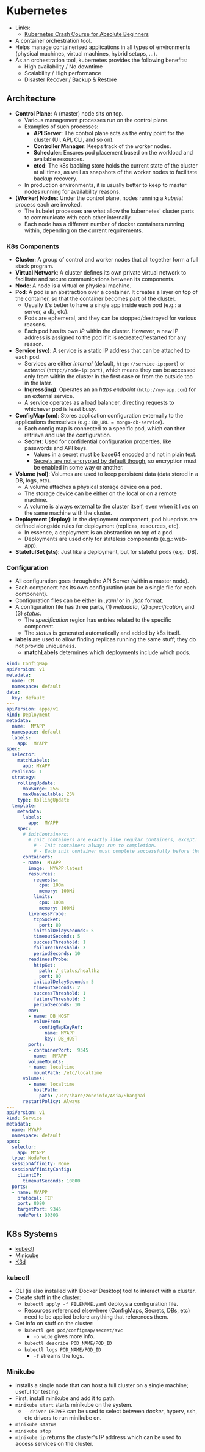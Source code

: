 # Kubernetes

- Links:
  - [Kubernetes Crash Course for Absolute Beginners](https://www.youtube.com/watch?v=s_o8dwzRlu4)
- A container orchestration tool.
- Helps manage containerised applications in all types of environments (physical machines, virtual machines, hybrid setups, ...).
- As an orchestration tool, kubernetes provides the following benefits:
  - High availability / No downtime
  - Scalability / High performance
  - Disaster Recover / Backup & Restore

## Architecture

- **Control Plane**: A (master) node sits on top.
  - Various management processes run on the control plane.
  - Examples of such processes:
    - **API Server**: The control plane acts as the entry point for the cluster (UI, API, CLI, and so on).
    - **Controller Manager**: Keeps track of the worker nodes.
    - **Scheduler**: Ensures pod placement based on the workload and available resources.
    - **etcd**: The k8s backing store holds the current state of the cluster at all times, as well as snapshots of the worker nodes to facilitate backup recovery.
  - In production environments, it is usually better to keep to master nodes running for availability reasons.
- **(Worker) Nodes**: Under the control plane, nodes running a *kubelet* process each are invoked.
  - The kubelet processes are what allow the kubernetes' cluster parts to communicate with each other internally.
  - Each node has a different number of docker containers running within, depending on the current requirements.

### K8s Components

- **Cluster**: A group of control and worker nodes that all together form a full stack program.
- **Virtual Network**: A cluster defines its own private virtual network to facilitate and secure communications between its components.
- **Node**: A node is a virtual or physical machine.
- **Pod**: A pod is an abstraction over a container. It creates a layer on top of the container, so that the container becomes part of the cluster.
  - Usually it's better to have a single app inside each pod (e.g.: a server, a db, etc).
  - Pods are ephemeral, and they can be stopped/destroyed for various reasons.
  - Each pod has its own *IP* within the cluster. However, a new IP address is assigned to the pod if it is recreated/restarted for any reason.
- **Service (svc)**: A service is a static IP address that can be attached to each pod.
  - Services are either *internal* (default, `http://service-ip:port`) or *external* (`http://node-ip:port`), which means they can be accessed only from within the cluster in the first case or from the outside too in the later.
  - **Ingress(ing)**: Operates an an *https endpoint* (`http://my-app.com`) for an external service.
  - A service operates as a load balancer, directing requests to whichever pod is least busy.
- **ConfigMap (cm)**: Stores application configuration externally to the applications themselves (e.g.: `BD_URL = mongo-db-service`).
  - Each config map is connected to a specific pod, which can then retrieve and use the configuration.
  - **Secret**: Used for confidential configuration properties, like passwords and API keys.
    - Values in a secret must be base64 encoded and not in plain text.
    - [Secrets are not encrypted by default though](https://kubernetes.io/docs/concepts/configuration/secret/), so encryption must be enabled in some way or another.
- **Volume (vol)**: Volumes are used to keep persistent data (data stored in a DB, logs, etc).
  - A volume attaches a physical storage device on a pod.
  - The storage device can be either on the local or on a remote machine.
  - A volume is always external to the cluster itself, even when it lives on the same machine with the cluster.
- **Deployment (deploy)**: In the deployment component, pod blueprints are defined alongside rules for deployment (replicas, resources, etc).
  - In essence, a deployment is an abstraction on top of a pod.
  - Deployments are used only for stateless components (e.g.: web-app).
- **StatefulSet (sts)**: Just like a deployment, but for stateful pods (e.g.: DB).

### Configuration

- All configuration goes through the API Server (within a master node).
- Each component has its own configuration (can be a single file for each component).
- Configuration files can be either in *.yaml* or in *.json* format.
- A configuration file has three parts, (1) *metadata*, (2) *specification*, and (3) *status*.
  - The *specification* region has entries related to the specific component.
  - The *status* is generated automatically and added by k8s itself.
- **labels** are used to allow finding replicas running the same stuff; they do not provide uniqueness.
  - **matchLabels** determines which deployments include which pods.

```yaml
kind: ConfigMap
apiVersion: v1
metadata:
  name: CM
  namespace: default
data:
  key: default
---
apiVersion: apps/v1
kind: Deployment
metadata:
  name:  MYAPP
  namespace: default
  labels:
    app:  MYAPP
spec:
  selector:
    matchLabels:
      app: MYAPP
  replicas: 1
  strategy:
    rollingUpdate:
      maxSurge: 25%
      maxUnavailable: 25%
    type: RollingUpdate
  template:
    metadata:
      labels:
        app:  MYAPP
    spec:
      # initContainers:
        # Init containers are exactly like regular containers, except:
          # - Init containers always run to completion.
          # - Each init container must complete successfully before the next one starts.
      containers:
      - name:  MYAPP
        image:  MYAPP:latest
        resources:
          requests:
            cpu: 100m
            memory: 100Mi
          limits:
            cpu: 100m
            memory: 100Mi
        livenessProbe:
          tcpSocket:
            port: 80
          initialDelaySeconds: 5
          timeoutSeconds: 5
          successThreshold: 1
          failureThreshold: 3
          periodSeconds: 10
        readinessProbe:
          httpGet:
            path: /_status/healthz
            port: 80
          initialDelaySeconds: 5
          timeoutSeconds: 2
          successThreshold: 1
          failureThreshold: 3
          periodSeconds: 10
        env:
        - name: DB_HOST
          valueFrom:
            configMapKeyRef:
              name: MYAPP
              key: DB_HOST
        ports:
        - containerPort:  9345
          name:  MYAPP
        volumeMounts:
        - name: localtime
          mountPath: /etc/localtime
      volumes:
        - name: localtime
          hostPath:
            path: /usr/share/zoneinfo/Asia/Shanghai
      restartPolicy: Always
---
apiVersion: v1
kind: Service
metadata:
  name: MYAPP
  namespace: default
spec:
  selector:
    app: MYAPP
  type: NodePort
  sessionAffinity: None
  sessionAffinityConfig:
    clientIP:
      timeoutSeconds: 10800
  ports:
  - name: MYAPP
    protocol: TCP
    port: 8080
    targetPort: 9345
    nodePort: 30303
```

## K8s Systems

- [kubectl](https://kubernetes.io/docs/reference/kubectl/)
- [Minicube](https://minikube.sigs.k8s.io/docs/)
- [K3d](https://k3d.io/)

### kubectl

- CLI (is also installed with Docker Desktop) tool to interact with a cluster.
- Create stuff in the cluster:
  - `kubectl apply -f FILENAME.yaml` deploys a configuration file.
  - Resources referenced elsewhere (ConfigMaps, Secrets, DBs, etc) need to be applied before anything that references them.
- Get info on stuff on the cluster:
  - `kubectl get pod/configmap/secret/svc`
    - `-o wide` gives more info.
  - `kubectl describe POD_NAME/POD_ID`
  - `kubectl logs POD_NAME/POD_ID`
    - `-f` streams the logs.

### Minikube

- Installs a single node that can host a full cluster on a single machine; useful for testing.
- First, install minikube and add it to path.
- `minikube start` starts minikube on the system.
  - `--driver DRIVER` can be used to select between *docker*, hyperv, ssh, etc drivers to run minikube on.
- `minikube status`
- `minikube stop`
- `minikube ip` returns the cluster's IP address which can be used to access services on the cluster.
